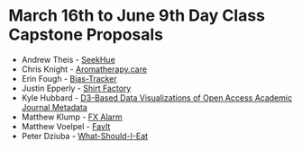 # March 16th to June 9th Day Class Capstone Proposals

* Andrew Theis - [SeekHue](https://github.com/atheis4/seekhue/blob/master/seekhue.md)
* Chris Knight - [Aromatherapy.care](https://github.com/luxveritas/oils/blob/master/README.md)
* Erin Fough - [Bias-Tracker](https://github.com/shedwyn/bias-tracker/blob/master/general_notes/Proposal_formal.md)
* Justin Epperly - [Shirt Factory](https://github.com/justinglobal/shirt_factory/blob/master/proposal.md)
* Kyle Hubbard - [D3-Based Data Visualizations of Open Access Academic Journal Metadata](https://github.com/bizzcat/D3-visualizations/blob/master/proposal.md)
* Matthew Klump - [FX Alarm](https://github.com/mklump/codeguild_finalproject_fxalarm/blob/master/README.md)
* Matthew Voelpel - [FavIt](https://github.com/matvop/FavIt/blob/master/proposal.md)
* Peter Dziuba - [What-Should-I-Eat](https://github.com/PeterDziuba/What-Should-I-Eat/blob/master/proposal.md)
